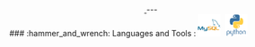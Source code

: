 <div id="header" align="center">
<a href="https://komarev.com/ghpvc/?username=chapbasil">
<img src="https://komarev.com/ghpvc/?username=chapbasil&style=flat-square&color=blue" alt=""/>
</a>
---
</div>
<div>
### :hammer_and_wrench: Languages and Tools :
<img src="https://github.com/devicons/devicon/blob/master/icons/mysql/mysql-original-wordmark.svg" title="MySQL"  alt="MySQL" width="40" height="40"/>&nbsp;
<img src="https://github.com/devicons/devicon/blob/master/icons/python/python-original-wordmark.svg" title="Python"  alt="Python" width="40" height="40"/>&nbsp;
</div>
